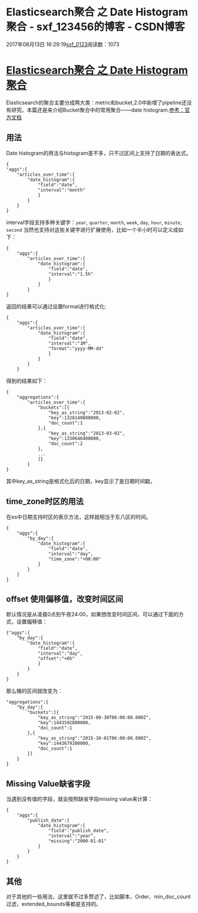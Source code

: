 # Elasticsearch聚合 之 Date Histogram聚合 - sxf_123456的博客 - CSDN博客
2017年08月13日 16:29:19[sxf_0123](https://me.csdn.net/sxf_123456)阅读数：1073
# [Elasticsearch聚合 之 Date Histogram聚合](http://www.cnblogs.com/xing901022/p/4951603.html)
> 
Elasticsearch的聚合主要分成两大类：metric和bucket,2.0中新增了pipeline还没有研究。本篇还是来介绍Bucket聚合中的常用聚合——date histogram.[参考：官方文档](https://www.elastic.co/guide/index.html)
## 用法
Date histogram的用法与histogram差不多，只不过区间上支持了日期的表达式。
```
{
"aggs":{
    "articles_over_time":{
        "date_histogram":{
            "field":"date",
            "interval":"month"
            }
        }
    }
}
```
interval字段支持多种关键字：`year`, `quarter`, `month`, `week`, `day`, `hour`, `minute`, `second`
当然也支持对这些关键字进行扩展使用，比如一个半小时可以定义成如下：
```
{
    "aggs":{
        "articles_over_time":{
            "date_histogram":{
                "field":"date",
                "interval":"1.5h"
                }
            }
        }
}
```
返回的结果可以通过设置format进行格式化:
```
{
    "aggs":{
        "articles_over_time":{
            "date_histogram":{
                "field":"date",
                "interval":"1M",
                "format":"yyyy-MM-dd"
                }
            }
        }
    }
```
得到的结果如下：
```
{
    "aggregations":{
        "articles_over_time":{
            "buckets":[{
                "key_as_string":"2013-02-02",
                "key":1328140800000,
                "doc_count":1
            },{
                "key_as_string":"2013-03-02",
                "key":1330646400000,
                "doc_count":2
            },
            ...
            ]}
        }
}
```
其中key_as_string是格式化后的日期，key显示了是日期时间戳，
## time_zone时区的用法
在es中日期支持时区的表示方法，这样就相当于东八区的时间。
```
{
    "aggs":{
        "by_day":{
            "date_histogram":{
                "field":"date",
                "interval":"day",
                "time_zone":"+08:00"
            }
        }
    }
}
```
## offset 使用偏移值，改变时间区间
默认情况是从凌晨0点到午夜24:00，如果想改变时间区间，可以通过下面的方式，设置偏移值：
```
{"aggs":{
    "by_day":{
        "date_histogram":{
            "field":"date",
            "interval":"day",
            "offset":"+6h"
            }
        }
    }
}
```
那么桶的区间就改变为：
```
"aggregations":{
    "by_day":{
        "buckets":[{
            "key_as_string":"2015-09-30T06:00:00.000Z",
            "key":1443592800000,
            "doc_count":1
        },{
            "key_as_string":"2015-10-01T06:00:00.000Z",
            "key":1443679200000,
            "doc_count":1
        }]
    }
}
```
## Missing Value缺省字段
当遇到没有值的字段，就会按照缺省字段missing value来计算：
```
{
    "aggs":{
        "publish_date":{
            "date_histogram":{
                "field":"publish_date",
                "interval":"year",
                "missing":"2000-01-01"
            }
        }
    }
}
```
## 其他
对于其他的一些用法，这里就不过多赘述了，比如脚本、Order、min_doc_count过滤，extended_bounds等都是支持的。
